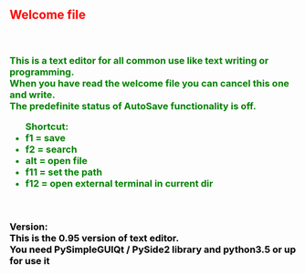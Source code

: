 <html>
    <head>
        <meta charset="utf-8"> </meta>
    </head>
    <body>        
        <h2 style="color: red"> Welcome file </h2>
        <br>
        <p>
            <h3 style="color: green">
                This is a text editor for all common use like text writing or programming.
                <br>
                When you have read the welcome file you can cancel this one and write.
                <br>
                The predefinite status of AutoSave functionality is off.
                <br>
                <ul>Shortcut:
                    <li> f1 = save </li>
                    <li> f2 = search </li>
                    <li> alt = open file </li>
                    <li> f11 = set the path </li>
                    <li> f12 = open external terminal in current dir </li>
                </ul>
            </h3>
        </p>
        <br>
        <p>
            <h3 style="color: black; font-weight: bold;">
                Version:
                <br>
                This is the 0.95 version of text editor.
                <br>
                You need PySimpleGUIQt / PySide2 library and python3.5 or up for use it
            </h3>
        </p>
    </body>
</html>